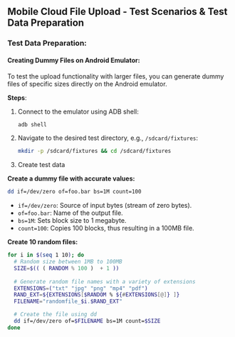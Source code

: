 ## Mobile Cloud File Upload - Test Scenarios & Test Data Preparation

### Test Data Preparation:

#### Creating Dummy Files on Android Emulator:
To test the upload functionality with larger files, you can generate dummy files of specific sizes directly on the Android emulator.

**Steps**:
1. Connect to the emulator using ADB shell:
   ```bash
   adb shell
   ```

2. Navigate to the desired test directory, e.g., `/sdcard/fixtures`:
   ```bash
   mkdir -p /sdcard/fixtures && cd /sdcard/fixtures
   ```

3. Create test data

**Create a dummy file with accurate values:**
   ```bash
   dd if=/dev/zero of=foo.bar bs=1M count=100
   ```

   - `if=/dev/zero`: Source of input bytes (stream of zero bytes).
   - `of=foo.bar`: Name of the output file.
   - `bs=1M`: Sets block size to 1 megabyte.
   - `count=100`: Copies 100 blocks, thus resulting in a 100MB file.


**Create 10 random files:**
  ```bash
  for i in $(seq 1 10); do
    # Random size between 1MB to 100MB
    SIZE=$(( ( RANDOM % 100 )  + 1 ))
    
    # Generate random file names with a variety of extensions
    EXTENSIONS=("txt" "jpg" "png" "mp4" "pdf")
    RAND_EXT=${EXTENSIONS[$RANDOM % ${#EXTENSIONS[@]} ]}
    FILENAME="randomfile_$i.$RAND_EXT"

    # Create the file using dd
    dd if=/dev/zero of=$FILENAME bs=1M count=$SIZE
  done
  ```